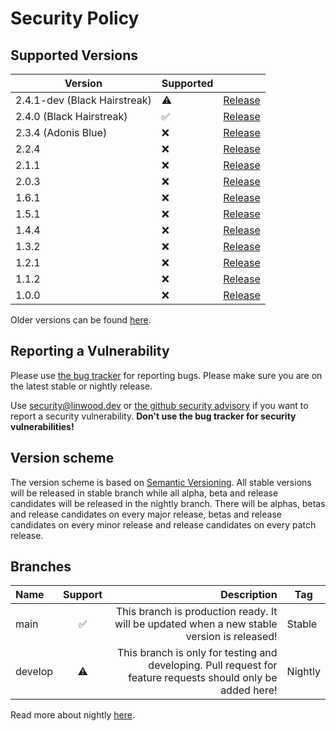 # Security Policy

## Supported Versions

| Version                      | Supported          |                                                                             |
| ---------------------------- | ------------------ | --------------------------------------------------------------------------- |
| 2.4.1-dev (Black Hairstreak) | :warning:          | [Release](https://github.com/LinwoodDev/butterfly/releases/tag/v2.4.1-rc.0) |
| 2.4.0 (Black Hairstreak)     | :white_check_mark: | [Release](https://github.com/LinwoodDev/butterfly/releases/tag/v2.4.0)      |
| 2.3.4 (Adonis Blue)          | :x:                | [Release](https://github.com/LinwoodDev/butterfly/releases/tag/v2.3.4)      |
| 2.2.4                        | :x:                | [Release](https://github.com/LinwoodDev/butterfly/releases/tag/v2.2.4)      |
| 2.1.1                        | :x:                | [Release](https://github.com/LinwoodDev/butterfly/releases/tag/v2.1.1)      |
| 2.0.3                        | :x:                | [Release](https://github.com/LinwoodDev/butterfly/releases/tag/v2.0.3)      |
| 1.6.1                        | :x:                | [Release](https://github.com/LinwoodDev/butterfly/releases/tag/v1.6.1)      |
| 1.5.1                        | :x:                | [Release](https://github.com/LinwoodDev/butterfly/releases/tag/v1.5.1)      |
| 1.4.4                        | :x:                | [Release](https://github.com/LinwoodDev/butterfly/releases/tag/v1.4.4)      |
| 1.3.2                        | :x:                | [Release](https://github.com/LinwoodDev/butterfly/releases/tag/v1.3.2)      |
| 1.2.1                        | :x:                | [Release](https://github.com/LinwoodDev/butterfly/releases/tag/v1.2.1)      |
| 1.1.2                        | :x:                | [Release](https://github.com/LinwoodDev/butterfly/releases/tag/v1.1.2)      |
| 1.0.0                        | :x:                | [Release](https://github.com/LinwoodDev/butterfly/releases/tag/v1.0.0)      |

Older versions can be found [here](https://butterfly.linwood.dev/community/pre-1-0).

## Reporting a Vulnerability

Please use [the bug tracker](https://github.com/LinwoodDev/butterfly/issues) for reporting bugs. Please make sure you are on the latest stable or nightly release.

Use [security@linwood.dev](mailto:security@linwood.dev) or [the github security advisory](https://github.com/LinwoodDev/butterfly/security/advisories) if you want to report a security vulnerability.
**Don't use the bug tracker for security vulnerabilities!**

## Version scheme

The version scheme is based on [Semantic Versioning](https://semver.org/spec/v2.0.0.html). All stable versions will be released in stable branch while all alpha, beta and release candidates will be released in the nightly branch.
There will be alphas, betas and release candidates on every major release, betas and release candidates on every minor release and release candidates on every patch release.

## Branches

| Name    | Support |                                                                                                  Description | Tag     |
| :------ | :-----: | -----------------------------------------------------------------------------------------------------------: | ------- |
| main    |    ✅    |                   This branch is production ready. It will be updated when a new stable version is released! | Stable  |
| develop |    ⚠️    | This branch is only for testing and developing. Pull request for feature requests should only be added here! | Nightly |

Read more about nightly [here](https://butterfly.linwood.dev/community/nightly).
